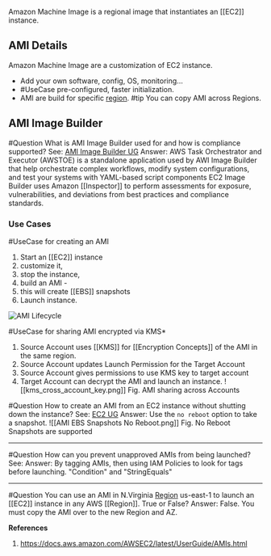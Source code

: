 Amazon Machine Image is a regional image that instantiates an [[EC2]] instance.

## AMI Details
Amazon Machine Image are a customization of EC2 instance.
- Add your own software, config, OS, monitoring...
- #UseCase pre-configured, faster initialization.
- AMI are build for specific [region](Region.md). #tip You can copy AMI across Regions.

## AMI Image Builder

#Question What is AMI Image Builder used for and how is compliance supported?
See: [AMI Image Builder UG](https://docs.aws.amazon.com/imagebuilder/latest/userguide/how-image-builder-works.html)
Answer: 
AWS Task Orchestrator and Executor (AWSTOE) is a standalone application used by AWI Image Builder that help   orchestrate complex workflows, modify system configurations, and test your systems with YAML-based script components
EC2 Image Builder uses Amazon [[Inspector]] to perform assessments for exposure, vulnerabilities, and deviations from best practices and compliance standards.

### Use Cases
#UseCase for creating an AMI
1. Start an [[EC2]] instance
2. customize it, 
3. stop the instance, 
4. build an AMI - 
5. this will create [[EBS]] snapshots
6. Launch instance.

![AMI Lifecycle](https://docs.aws.amazon.com/images/AWSEC2/latest/UserGuide/images/ami_lifecycle.png)

#UseCase  for sharing AMI encrypted via KMS*
1. Source Account uses [[KMS]] for [[Encryption Concepts]] of the AMI in the same region.
2. Source Account updates Launch Permission for the Target Account
3. Source Account gives permissions to use KMS key to target account
4. Target Account can decrypt the AMI and launch an instance. 
![[kms_cross_account_key.png]]
Fig. AMI sharing across Accounts

#Question How to create an AMI from an EC2 instance without shutting down the instance?
See: [EC2 UG](https://docs.aws.amazon.com/AWSEC2/latest/UserGuide/creating-an-ami-ebs.html)
Answer: Use the `no reboot` option to take a snapshot.
![[AMI EBS Snapshots No Reboot.png]]
Fig. No Reboot Snapshots are supported

---

#Question How can you prevent unapproved AMIs from being launched?
See:
Answer: By tagging AMIs, then using IAM Policies to look for tags before launching. "Condition" and "StringEquals"

---
#Question  You can use an AMI in N.Virginia [Region](Region.md) us-east-1 to launch an [[EC2]] instance in any AWS [[Region]]. True or False? 
Answer: False. You must copy the AMI over to the new Region and AZ.


**References**

1. https://docs.aws.amazon.com/AWSEC2/latest/UserGuide/AMIs.html